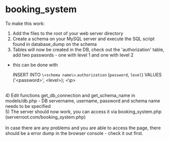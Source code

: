 # booking_system
To make this work: <br>
1) Add the files to the root of your web server directory<br>
2) Create a schema on your MySQL server and execute the SQL script found in database_dump on the schema<br>
3) Tables will now be created in the DB, check out the 'authorization' table, add two passwords - one with level 1 and one with level 2
- this can be done with <p> INSERT INTO `\<schema name\>`.`authorization` (`password`, `level`) VALUES ('\<password\>', \<level\>); <\p>
<br>
4) Edit functions get_db_connection and get_schema_name in models/db.php - DB servername, username, password and schema name needs to be specified<br>
5) The server should now work, you can access it via booking_system.php (serverroot.com/booking_system.php)<br>
<br>
In case there are any problems and you are able to access the page, there should be a error dump in the browser console - check it out first.
